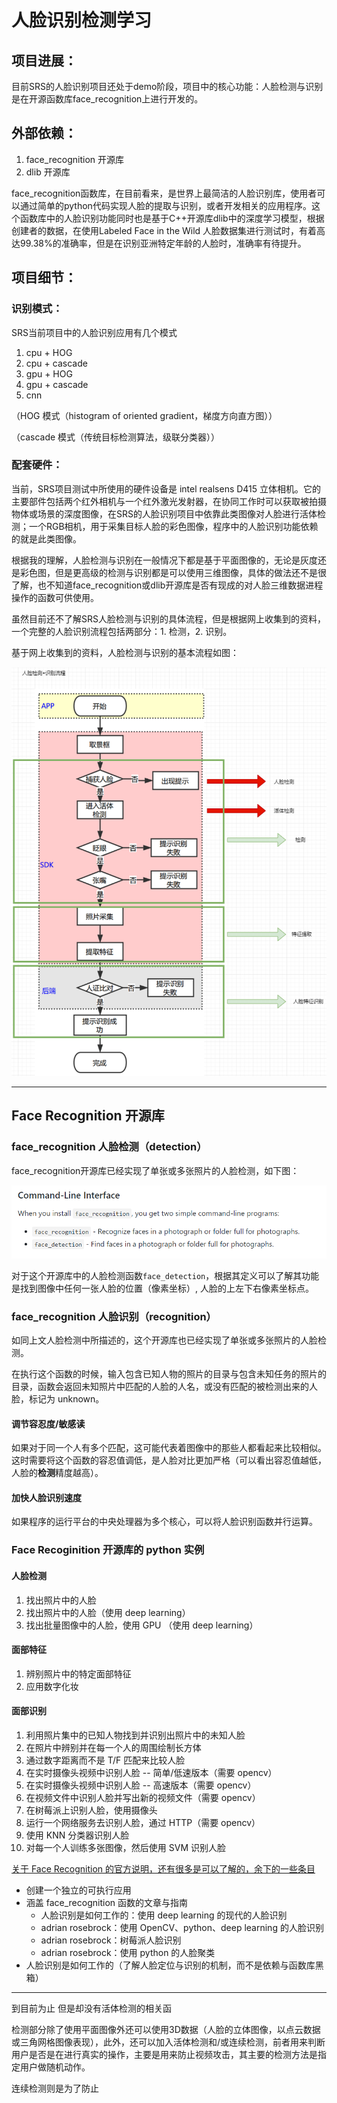 # 人脸识别检测学习
## 项目进展：
目前SRS的人脸识别项目还处于demo阶段，项目中的核心功能：人脸检测与识别是在开源函数库face_recognition上进行开发的。

## 外部依赖：
1. face_recognition 开源库
2. dlib 开源库

face_recognition函数库，在目前看来，是世界上最简洁的人脸识别库，使用者可以通过简单的python代码实现人脸的提取与识别，或者开发相关的应用程序。这个函数库中的人脸识别功能同时也是基于C++开源库dlib中的深度学习模型，根据创建者的数据，在使用Labeled Face in the Wild 人脸数据集进行测试时，有着高达99.38%的准确率，但是在识别亚洲特定年龄的人脸时，准确率有待提升。

## 项目细节：
### 识别模式：
SRS当前项目中的人脸识别应用有几个模式
1. cpu + HOG
2. cpu + cascade
3. gpu + HOG
4. gpu + cascade
5. cnn

（HOG 模式（histogram of oriented gradient，梯度方向直方图））

（cascade 模式（传统目标检测算法，级联分类器））

### 配套硬件：
当前，SRS项目测试中所使用的硬件设备是 intel realsens D415 立体相机。它的主要部件包括两个红外相机与一个红外激光发射器，在协同工作时可以获取被拍摄物体或场景的深度图像，在SRS的人脸识别项目中依靠此类图像对人脸进行活体检测；一个RGB相机，用于采集目标人脸的彩色图像，程序中的人脸识别功能依赖的就是此类图像。

根据我的理解，人脸检测与识别在一般情况下都是基于平面图像的，无论是灰度还是彩色图，但是更高级的检测与识别都是可以使用三维图像，具体的做法还不是很了解，也不知道face_recognition或dlib开源库是否有现成的对人脸三维数据进程操作的函数可供使用。

虽然目前还不了解SRS人脸检测与识别的具体流程，但是根据网上收集到的资料，一个完整的人脸识别流程包括两部分：1. 检测，2. 识别。

基于网上收集到的资料，人脸检测与识别的基本流程如图：

<img src="人脸识别检测流程图.PNG" width="550" height="" alt="人脸识别检测流程图">

--- 

## Face Recognition 开源库
### face_recognition 人脸检测（**detection**）
face_recognition开源库已经实现了单张或多张照片的人脸检测，如下图：

<img src="人脸识别开源库检测与识别函数.PNG" width="550" height="" alt="人脸识别开源库检测与识别函数">

对于这个开源库中的人脸检测函数`face_detection`，根据其定义可以了解其功能是找到图像中任何一张人脸的位置（像素坐标）, 人脸的上左下右像素坐标点。

### face_recognition 人脸识别（**recognition**）
如同上文人脸检测中所描述的，这个开源库也已经实现了单张或多张照片的人脸检测。

在执行这个函数的时候，输入包含已知人物的照片的目录与包含未知任务的照片的目录，函数会返回未知照片中匹配的人脸的人名，或没有匹配的被检测出来的人脸，标记为 unknown。

#### 调节容忍度/敏感读
如果对于同一个人有多个匹配，这可能代表着图像中的那些人都看起来比较相似。这时需要将这个函数的容忍值调低，是人脸对比更加严格（可以看出容忍值越低，人脸的**检测**精度越高）。

#### 加快人脸识别速度
如果程序的运行平台的中央处理器为多个核心，可以将人脸识别函数并行运算。

### Face Recoginition 开源库的 python 实例
#### 人脸检测
1. 找出照片中的人脸
2. 找出照片中的人脸（使用 deep learning） 
3. 找出批量图像中的人脸，使用 GPU （使用 deep learning）

#### 面部特征
1. 辨别照片中的特定面部特征
2. 应用数字化妆

#### 面部识别
1. 利用照片集中的已知人物找到并识别出照片中的未知人脸
2. 在照片中辨别并在每一个人的周围绘制长方体
3. 通过数字距离而不是 T/F 匹配来比较人脸
4. 在实时摄像头视频中识别人脸 -- 简单/低速版本（需要 opencv）
5. 在实时摄像头视频中识别人脸 -- 高速版本（需要 opencv）
6. 在视频文件中识别人脸并写出新的视频文件（需要 opencv）
7. 在树莓派上识别人脸，使用摄像头
8. 运行一个网络服务去识别人脸，通过 HTTP（需要 opencv）
9. 使用 KNN 分类器识别人脸
10. 对每一个人训练多张图像，然后使用 SVM 识别人脸

<u>关于 Face Recognition 的官方说明，还有很多是可以了解的，余下的一些条目</u>
- 创建一个独立的可执行应用
- 涵盖 face_recognition 函数的文章与指南
  - 人脸识别是如何工作的：使用 deep learning 的现代的人脸识别
  - adrian rosebrock：使用 OpenCV、python、deep learning 的人脸识别
  - adrian rosebrock：树莓派人脸识别
  - adrian rosebrock：使用 python 的人脸聚类
- 人脸识别是如何工作的（了解人脸定位与识别的机制，而不是依赖与函数库黑箱）

---

到目前为止
但是却没有活体检测的相关函

检测部分除了使用平面图像外还可以使用3D数据（人脸的立体图像，以点云数据或三角网格图像表现），此外，还可以加入活体检测和/或连续检测，前者用来判断用户是否是在进行真实的操作，主要是用来防止视频攻击，其主要的检测方法是指定用户做随机动作。

连续检测则是为了防止 
